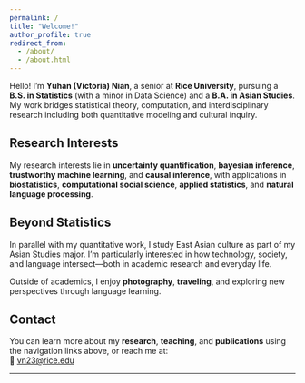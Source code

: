 ```yaml
---
permalink: /
title: "Welcome!"
author_profile: true
redirect_from:
  - /about/
  - /about.html
---
```



Hello! I’m **Yuhan (Victoria) Nian**, a senior at **Rice University**, pursuing a **B.S. in Statistics** (with a minor in Data Science) and a **B.A. in Asian Studies**.  
My work bridges statistical theory, computation, and interdisciplinary research including both quantitative modeling and cultural inquiry.

## Research Interests

My research interests lie in **uncertainty quantification**, **bayesian inference**, **trustworthy machine learning**, and **causal inference**, with applications in **biostatistics**, **computational social science**, **applied statistics**, and **natural language processing**.


## Beyond Statistics

In parallel with my quantitative work, I study East Asian culture as part of my Asian Studies major. I’m particularly interested in how technology, society, and language intersect—both in academic research and everyday life.

Outside of academics, I enjoy **photography**, **traveling**, and exploring new perspectives through language learning.


## Contact

You can learn more about my **research**, **teaching**, and **publications** using the navigation links above, or reach me at:  
📧 [vn23@rice.edu](mailto:vn23@rice.edu)

---
